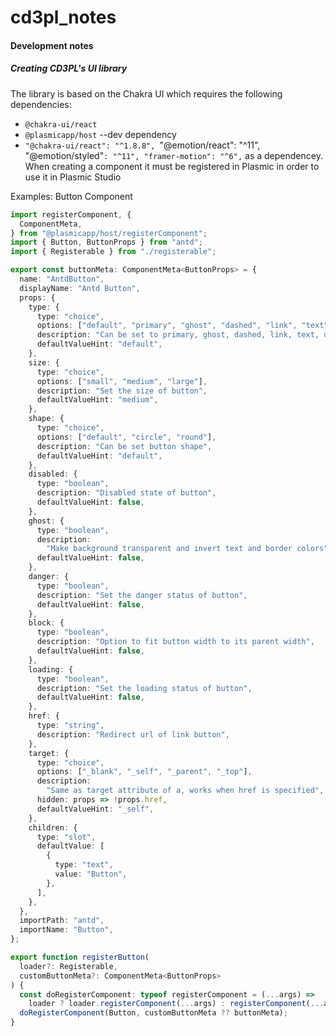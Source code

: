 # cd3pl_notes
#### Development notes
##### Creating CD3PL's UI library
The library is based on the Chakra UI which requires the following dependencies: 
- `@chakra-ui/react`
- `@plasmicapp/host` --dev dependency
- `"@chakra-ui/react": "^1.8.8",
    `"@emotion/react": "^11",`
    `"@emotion/styled"`: "^11",
    "framer-motion": "^6",`
as a dependencey.
When creating a component it must be registered in Plasmic in order to use it in Plasmic Studio

Examples:
Button Component

```typescript
import registerComponent, {
  ComponentMeta,
} from "@plasmicapp/host/registerComponent";
import { Button, ButtonProps } from "antd";
import { Registerable } from "./registerable";

export const buttonMeta: ComponentMeta<ButtonProps> = {
  name: "AntdButton",
  displayName: "Antd Button",
  props: {
    type: {
      type: "choice",
      options: ["default", "primary", "ghost", "dashed", "link", "text"],
      description: "Can be set to primary, ghost, dashed, link, text, default",
      defaultValueHint: "default",
    },
    size: {
      type: "choice",
      options: ["small", "medium", "large"],
      description: "Set the size of button",
      defaultValueHint: "medium",
    },
    shape: {
      type: "choice",
      options: ["default", "circle", "round"],
      description: "Can be set button shape",
      defaultValueHint: "default",
    },
    disabled: {
      type: "boolean",
      description: "Disabled state of button",
      defaultValueHint: false,
    },
    ghost: {
      type: "boolean",
      description:
        "Make background transparent and invert text and border colors",
      defaultValueHint: false,
    },
    danger: {
      type: "boolean",
      description: "Set the danger status of button",
      defaultValueHint: false,
    },
    block: {
      type: "boolean",
      description: "Option to fit button width to its parent width",
      defaultValueHint: false,
    },
    loading: {
      type: "boolean",
      description: "Set the loading status of button",
      defaultValueHint: false,
    },
    href: {
      type: "string",
      description: "Redirect url of link button",
    },
    target: {
      type: "choice",
      options: ["_blank", "_self", "_parent", "_top"],
      description:
        "Same as target attribute of a, works when href is specified",
      hidden: props => !props.href,
      defaultValueHint: "_self",
    },
    children: {
      type: "slot",
      defaultValue: [
        {
          type: "text",
          value: "Button",
        },
      ],
    },
  },
  importPath: "antd",
  importName: "Button",
};

export function registerButton(
  loader?: Registerable,
  customButtonMeta?: ComponentMeta<ButtonProps>
) {
  const doRegisterComponent: typeof registerComponent = (...args) =>
    loader ? loader.registerComponent(...args) : registerComponent(...args);
  doRegisterComponent(Button, customButtonMeta ?? buttonMeta);
}
```

